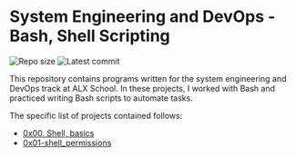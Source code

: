 # System Engineering and DevOps - Bash, Shell Scripting
![Repo size](https://img.shields.io/github/repo-size/4ouR04/alx-system_engineering-devops)
![Latest commit](https://img.shields.io/github/last-commit/4ouR04/alx-system_engineering-devops/master)

This repository contains programs written for the system engineering and DevOps
track at ALX School. In these projects, I worked with Bash and practiced
writing Bash scripts to automate tasks.

The specific list of projects
contained follows:

* [0x00. Shell, basics](./0x00-shell_basics)
* [0x01-shell_permissions](./0x01-shell_permissions)
